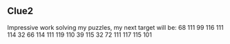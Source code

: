 ## Clue2
 

Impressive work solving my puzzles, my next target will be: 68 111 99 116 111 114 32 66 114 111 119 110 39 115 32 72 111 117 115 101
